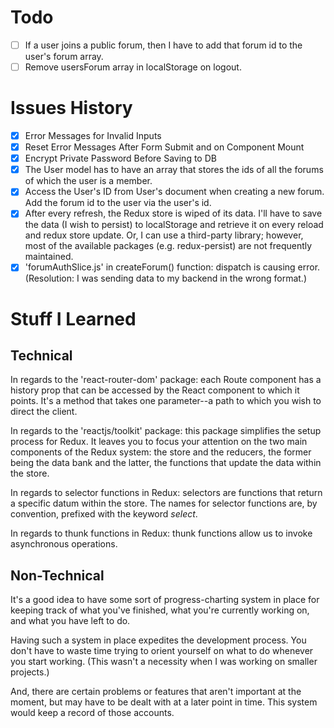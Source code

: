 # Todo

-   [ ] If a user joins a public forum, then I have to add that forum id to the user's forum array.
-   [ ] Remove usersForum array in localStorage on logout.

# Issues History

-   [x] Error Messages for Invalid Inputs
-   [x] Reset Error Messages After Form Submit and on Component Mount
-   [x] Encrypt Private Password Before Saving to DB
-   [x] The User model has to have an array that stores the ids of all the forums of which the user is a member.
-   [x] Access the User's ID from User's document when creating a new forum. Add the forum id to the user via the user's id.
-   [x] After every refresh, the Redux store is wiped of its data. I'll have to save the data (I wish to persist) to localStorage and retrieve it on every reload and redux store update. Or, I can use a third-party library; however, most of the available packages (e.g. redux-persist) are not frequently maintained.
-   [x] 'forumAuthSlice.js' in createForum() function: dispatch is causing error. (Resolution: I was sending data to my backend in the wrong format.)

# Stuff I Learned

## Technical

In regards to the 'react-router-dom' package: each Route component has a history prop that can be accessed by the React component to which it points. It's a method that takes one parameter--a path to which you wish to direct the client.

In regards to the 'reactjs/toolkit' package: this package simplifies the setup process for Redux. It leaves you to focus your attention on the two main components of the Redux system: the store and the reducers, the former being the data bank and the latter, the functions that update the data within the store.

In regards to selector functions in Redux: selectors are functions that return a specific datum within the store. The names for selector functions are, by convention, prefixed with the keyword _select_.

In regards to thunk functions in Redux: thunk functions allow us to invoke asynchronous operations.

## Non-Technical

It's a good idea to have some sort of progress-charting system in place for keeping track of what you've finished, what you're currently working on, and what you have left to do.

Having such a system in place expedites the development process. You don't have to waste time trying to orient yourself on what to do whenever you start working. (This wasn't a necessity when I was working on smaller projects.)

And, there are certain problems or features that aren't important at the moment, but may have to be dealt with at a later point in time. This system would keep a record of those accounts.
